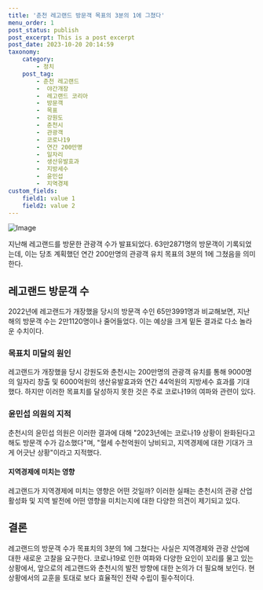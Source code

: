 ```yaml
---
title: '춘천 레고랜드 방문객 목표의 3분의 1에 그쳤다'
menu_order: 1
post_status: publish
post_excerpt: This is a post excerpt
post_date: 2023-10-20 20:14:59
taxonomy:
    category:
        - 정치
    post_tag:
        - 춘천 레고랜드
        -  야간개장
        -  레고랜드 코리아
        -  방문객
        -  목표
        -  강원도
        -  춘천시
        -  관광객
        -  코로나19
        -  연간 200만명
        -  일자리
        -  생산유발효과
        -  지방세수
        -  윤민섭
        -  지역경제
custom_fields:
    field1: value 1
    field2: value 2
---
```


![Image](https://imgnews.pstatic.net/image/654/2024/02/06/0000065265_001_20240206090101578.jpg?type=w647)


지난해 레고랜드를 방문한 관광객 수가 발표되었다. 63만2871명의 방문객이 기록되었는데, 이는 당초 계획했던 연간 200만명의 관광객 유치 목표의 3분의 1에 그쳤음을 의미한다.

## 레고랜드 방문객 수

2022년에 레고랜드가 개장했을 당시의 방문객 수인 65만3991명과 비교해보면, 지난해의 방문객 수는 2만1120명이나 줄어들었다. 이는 예상을 크게 밑돈 결과로 다소 놀라운 수치이다.

### 목표치 미달의 원인

레고랜드가 개장했을 당시 강원도와 춘천시는 200만명의 관광객 유치를 통해 9000명의 일자리 창출 및 6000억원의 생산유발효과와 연간 44억원의 지방세수 효과를 기대했다. 하지만 이러한 목표치를 달성하지 못한 것은 주로 코로나19의 여파와 관련이 있다.

### 윤민섭 의원의 지적

춘천시의 윤민섭 의원은 이러한 결과에 대해 "2023년에는 코로나19 상황이 완화된다고 해도 방문객 수가 감소했다"며, "혈세 수천억원이 낭비되고, 지역경제에 대한 기대가 크게 어긋난 상황"이라고 지적했다. 

#### 지역경제에 미치는 영향

레고랜드가 지역경제에 미치는 영향은 어떤 것일까? 이러한 실패는 춘천시의 관광 산업 활성화 및 지역 발전에 어떤 영향을 미치는지에 대한 다양한 의견이 제기되고 있다.

## 결론

레고랜드의 방문객 수가 목표치의 3분의 1에 그쳤다는 사실은 지역경제와 관광 산업에 대한 새로운 고찰을 요구한다. 코로나19로 인한 여파와 다양한 요인이 꼬리를 물고 있는 상황에서, 앞으로의 레고랜드와 춘천시의 발전 방향에 대한 논의가 더 필요해 보인다. 현 상황에서의 교훈을 토대로 보다 효율적인 전략 수립이 필수적이다.
